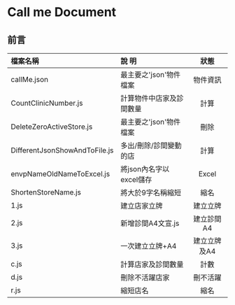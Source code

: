 # Call me Document
## 前言


| 檔案名稱 | 說  明 | 狀態 |
| :-- | :-- |:--:|
| callMe.json  | 最主要之'json'物件檔案 | 物件資訊 |
| CountClinicNumber.js  | 計算物件中店家及診間數量 | 計算 |
| DeleteZeroActiveStore.js  | 最主要之'json'物件檔案 | 刪除 |
| DifferentJsonShowAndToFile.js  | 多出/刪除/診間變動的店 | 計算 |
| envpNameOldNameToExcel.js  | 將json內名字以excel儲存 | Excel |
| ShortenStoreName.js  | 將大於9字名稱縮短 | 縮名 |
| 1.js | 建立店家立牌 | 建立立牌 |
| 2.js | 新增診間A4文宣.js | 建立診間A4 |
| 3.js | 一次建立立牌+A4 | 建立立牌及A4 |
| c.js | 計算店家及診間數量 | 計數 |
| d.js | 刪除不活躍店家 | 刪不活躍 |
| r.js | 縮短店名 | 縮名 |


